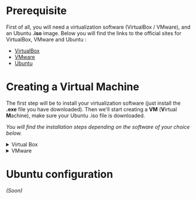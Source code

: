 # Prerequisite

First of all, you will need a virtualization software (VirtualBox / VMware), and an Ubuntu **.iso** image.
Below you will find the links to the official sites for VirtualBox, VMware and Ubuntu :

- [VirtualBox](https://www.virtualbox.org/wiki/Downloads)
- [VMware](https://www.vmware.com/products/workstation-player/workstation-player-evaluation.html)
- [Ubuntu](https://ubuntu.com/download/desktop)


# Creating a Virtual Machine

The first step will be to install your virtualization software (just install the **.exe** file you have downloaded).
Then we'll start creating a **VM** (**V**irtual **M**achine), make sure your Ubuntu .iso file is downloaded.

*You will find the installation steps depending on the software of your choice below.*

<details>
  <summary>Virtual Box</summary>

  ---
  Start creating your VM on **VirtualBox** by clicking on the *New* button.
  
  > ![VBox_0](https://github.com/Mizvchi/42Perpignan_ressources/assets/173720716/6bb940e5-8652-4874-ab7b-11023192b696)


  You will be prompted to choose a name, change the VM location, and finally, choose your .iso image.
  If you choose to check the "*Skip Unattended Installation*" option *(First picture)*, you will make your credentials when starting the VM for the first time instead of doing it inside the software.
  If unchecked, you will make your credentials on the next window *(Second picture)*.

  > ![VBox_1 1](https://github.com/Mizvchi/EN__42Perpignan_Resources/assets/173720716/bbf8b4f5-b836-4927-b849-be72322a038c)
  > ![VBox_1 2](https://github.com/Mizvchi/EN__42Perpignan_Resources/assets/173720716/579868a1-b4cd-4808-8146-8c441829662e)


  Next step is to allocate hardware resources for the VM.
  It is recommended to allocate half of your computer's resources.
  In my case, I have 16GB of RAM and an 8 Cores CPU, so I will allocate 8GB of RAM and 4 Cores.
  
  > *To convert your RAM from GB to MB, multiply the GB by **1024***. (In my case, **8 * 1024 = 8192**)
  > 
  > If you don't know how much RAM nor CPU Cores you have on your computer, open the **Task Manager** (*Ctrl + Shift + Escape*) and go to the *Performance* section.

  > ![VBox_2](https://github.com/Mizvchi/42Perpignan_ressources/assets/173720716/e9af0f71-f771-4b47-b1e9-f85d620ccd6f)
  

  Finally, you can create a *Virtual Hard Disk* and change it's size, the default one being 25GB.
  
  > ![VBox_3](https://github.com/Mizvchi/42Perpignan_ressources/assets/173720716/c1ff6ca6-f554-483f-892c-b8a38e6678bc)
  

  You will then have a summary of your settings for the VM, which once added, will be on the left side of the main window.
  Now you can start your VM by double-clicking it, or simply click the *Start* button. *(Thank you Captain Obvious...)*
  
  > ![VBox_4](https://github.com/Mizvchi/42Perpignan_ressources/assets/173720716/e47878c8-9cd5-4e74-abe8-43db3ea3f972)
  > ![VBox_5](https://github.com/Mizvchi/42Perpignan_ressources/assets/173720716/dc632093-f340-468d-af9b-a3edda936e5c)
</details>

<details>
  <summary>VMware</summary>

  ---
  Start creating your VM on **VMware** by clicking on the "*Create a New Virtual Machine*".

  > ![VMW_0](https://github.com/Mizvchi/42Perpignan_ressources/assets/173720716/c9a10834-12c8-4825-a8f9-6e02defbb6c6)


  You will first be prompted to select your .iso file.

  > ![VMW_1](https://github.com/Mizvchi/EN__42Perpignan_Resources/assets/173720716/221eb9ef-c47c-458d-bf03-c2478b18d1e2)


  Unlike VirtualBox, you can't choose whether you want to make your credentials while creating the VM, or when booting and installing Ubuntu.
  You will therefore be asked by default to create them at this stage.

  > ![VMW_2](https://github.com/Mizvchi/EN__42Perpignan_Resources/assets/173720716/9bf70127-7c79-4b16-8a67-33c8a0461e18)


  Then you can name your VM, change it's location, and create a *Virtual Hard Disk*.
  The choice of storage option is up to you.

  > ![VMW_3](https://github.com/Mizvchi/EN__42Perpignan_Resources/assets/173720716/699b0487-42e0-4cdf-b02b-301160a1b272)
  > ![VMW_4](https://github.com/Mizvchi/EN__42Perpignan_Resources/assets/173720716/df502387-d00a-42d7-a214-e1228bf3c92b)


  Finally, you will have a summary of the chosen settings and you will also be able to customize the allocation of hardware resources.

  It is recommended to allocate half of your computer's resources.
  In my case, I have 16GB of RAM and an 8 Cores CPU, so I will allocate 8GB of RAM and 4 Cores.
  
  > *To convert your RAM from GB to MB, multiply the GB by **1024***. (In my case, **8 * 1024 = 8192**)
  > 
  > If you don't know how much RAM nor CPU Cores you have on your computer, open the **Task Manager** (*Ctrl + Shift + Escape*) and go to the *Performance* section.

  > ![VMW_5 1](https://github.com/Mizvchi/EN__42Perpignan_Resources/assets/173720716/34a756af-e7c2-402f-b325-03ec7e886825)
  > ![VMW_5 2](https://github.com/Mizvchi/EN__42Perpignan_Resources/assets/173720716/da5ae9ea-68ec-4b5e-a9a5-8364d971e919)


  Now you can start your VM by double-clicking it, or simply click the *Play* button. *(Thank you Captain Obvious...)*

  > ![VMW_6](https://github.com/Mizvchi/EN__42Perpignan_Resources/assets/173720716/7ea0a979-d22b-4053-a6c7-08e27412c926)
</details>


# Ubuntu configuration

*(Soon)*
